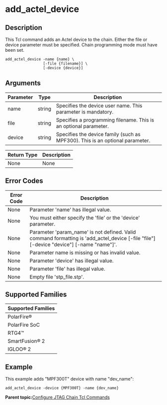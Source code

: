 # add\_actel\_device

## Description

This Tcl command adds an Actel device to the chain. Either the file or device parameter must be specified. Chain programming mode must have been set.

```
add_actel_device -name {name} \
                 [-file {filename}] \
                 [-device {device}]
```

## Arguments

|Parameter|Type|Description|
|---------|----|-----------|
|name|string|Specifies the device user name. This parameter is mandatory.|
|file|string|Specifies a programming filename. This is an optional parameter.|
|device|string|Specifies the device family \(such as MPF300\). This is an optional parameter.|

|Return Type|Description|
|-----------|-----------|
|None|None|

## Error Codes

|Error Code|Description|
|----------|-----------|
|None|Parameter 'name' has illegal value.|
|None|You must either specify the 'file' or the 'device' parameter.|
|None|Parameter 'param\_name' is not defined. Valid command formatting is 'add\_actel\_device \[-file "file"\] \[-device "device"\] \[-name "name"\]'.|
|None|Parameter name is missing or has invalid value.|
|None|Parameter 'device' has illegal value.|
|None|Parameter 'file' has illegal value.|
|None|Empty file 'stp\_file.stp'.|

## Supported Families

|Supported Families|
|------------------|
|PolarFire®|
|PolarFire SoC|
|RTG4™|
|SmartFusion® 2|
|IGLOO® 2|

## Example

This example adds "MPF300T" device with name "dev\_name":

```
add_actel_device -device {MPF300T} -name {dev_name}
```

**Parent topic:**[Configure JTAG Chain Tcl Commands](GUID-ABB3D62F-F2CF-49CC-9DC4-8C3B307A6A0A.md)


